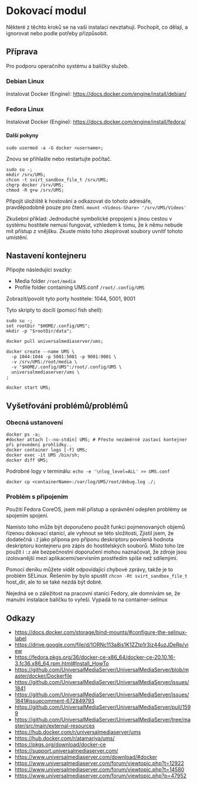 # Dokovací modul

Některé z těchto kroků se na vaši instalaci nevztahují.  Pochopit, co dělají, a ignorovat nebo podle potřeby přizpůsobit.

## Příprava

Pro podporu operačního systému a balíčky služeb.

### Debian Linux

Instalovat Docker (Engine): https://docs.docker.com/engine/install/debian/

### Fedora Linux

Instalovat Docker (Engine): https://docs.docker.com/engine/install/fedora/

#### Další pokyny

```
sudo usermod -a -G docker <username>;
```

Znovu se přihlašte nebo restartujte počítač.

```
sudo su -;
mkdir /srv/UMS;
chcon -t svirt_sandbox_file_t /srv/UMS;
chgrp docker /srv/UMS;
chmod -R g+w /srv/UMS;
```

Připojit úložiště k hostování a odkazovat do tohoto adresáře, pravděpodobně pouze pro čtení. `mount <Videos-Share> '/srv/UMS/Videos'`

Zkušební příklad: Jednoduché symbolické propojení s jinou cestou v systému hostitele nemusí fungovat, vzhledem k tomu, že k němu nebude mít přístup z vnějšku.  Zkuste místo toho zkopírovat soubory uvnitř tohoto umístění.

## Nastavení kontejneru

Připojte následující svazky:
- Media folder `/root/media`
- Profile folder containing UMS.conf `/root/.config/UMS`

Zobrazit/povolit tyto porty hostitele: 1044, 5001, 9001

Tyto skripty to docílí (pomocí fish shell):
```
sudo su -;
set rootDir "$HOME/.config/UMS";
mkdir -p "$rootDir/data";
​
docker pull universalmediaserver/ums;
​
docker create --name UMS \
  -p 1044:1044 -p 5001:5001 -p 9001:9001 \
  -v /srv/UMS:/root/media \
  -v "$HOME/.config/UMS":/root/.config/UMS \
  universalmediaserver/ums \
;
​
docker start UMS;
```

## Vyšetřování problémů/problémů

### Obecná ustanovení

```
docker ps -a;
#docker attach [--no-stdin] UMS; # Přesto nezáměrně zastaví kontejner při provedení prohlídky..
docker container logs [-f] UMS;
docker exec -it UMS /bin/sh;
docker diff UMS;
```

Podrobné logy v terminálu: `echo -e '\nlog_level=ALL' >> UMS.conf`

```
docker cp <containerName>:/var/log/UMS/root/debug.log ./;
```

### Problém s připojením

Použití Fedora CoreOS, jsem měl přístup a oprávnění odepřen problémy se spojením spojení.

Namísto toho může být doporučeno použít funkci pojmenovaných objemů řízenou dokovací stanicí, ale vyhnout se této složitosti, Zjistil jsem, že dodatečná `:Z` jako přípona pro příponu deskriptoru povolená hodnota deskriptoru kontejneru pro zápis do hostitelských souborů. Místo toho lze použít i `:z` ale bezpečnostní doporučení mohou naznačovat, že zdroje jsou izolovanější mezi aplikacemi/servisním prostředím spíše než sdílenými.

Pomocí deníku můžete vidět odpovídající chybové zprávy, takže je to problém SELinux. Řešením by bylo spustit `chcon -Rt svirt_sandbox_file_t` host_dir, ale to se také nezdá být dobré.

Nejedná se o záležitost na pracovní stanici Fedory, ale domnívám se, že manulni instalace balíčku to vyřeší.  Vypadá to na container-selinux

## Odkazy

- https://docs.docker.com/storage/bind-mounts/#configure-the-selinux-label
- https://drive.google.com/file/d/1ORNc113a8is1K1ZZtp1r3iz44uzJDeRp/view
- https://fedora.pkgs.org/36/docker-ce-x86_64/docker-ce-20.10.16-3.fc36.x86_64.rpm.html#Install_HowTo
- https://github.com/UniversalMediaServer/UniversalMediaServer/blob/master/docker/Dockerfile
- https://github.com/UniversalMediaServer/UniversalMediaServer/issues/1841
- https://github.com/UniversalMediaServer/UniversalMediaServer/issues/1841#issuecomment-672849793
- https://github.com/UniversalMediaServer/UniversalMediaServer/pull/1599
- https://github.com/UniversalMediaServer/UniversalMediaServer/tree/master/src/main/external-resources
- https://hub.docker.com/r/universalmediaserver/ums
- https://hub.docker.com/r/atamariya/ums/
- https://pkgs.org/download/docker-ce
- https://support.universalmediaserver.com/
- https://www.universalmediaserver.com/download/#docker
- https://www.universalmediaserver.com/forum/viewtopic.php?t=12922
- https://www.universalmediaserver.com/forum/viewtopic.php?t=14580
- https://www.universalmediaserver.com/forum/viewtopic.php?p=47952
